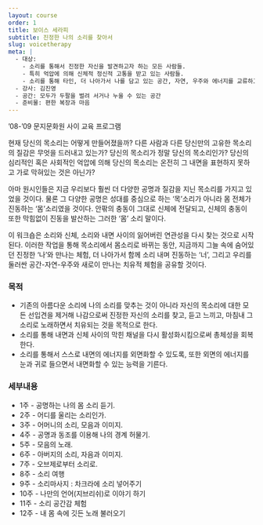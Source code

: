 ```yaml
---
layout: course
order: 1
title: 보이스 세라피
subtitle: 진정한 나의 소리를 찾아서
slug: voicetherapy
meta: |
  - 대상:
    - 소리를 통해서 진정한 자신을 발견하고자 하는 모든 사람들.
    - 특히 억압에 의해 신체적 정신적 고통을 받고 있는 사람들.
    - 소리를 통해 타인, 더 나아가서 나를 담고 있는 공간, 자연, 우주와 에너지를 교류하고 싶은 사람.
  - 강사: 김진영
  - 공간: 모두가 두팔을 벌려 서거나 누울 수 있는 공간
  - 준비물: 편한 복장과 마음
---
```


’08-’09 문지문화원 사이 교육 프로그램


현재 당신의 목소리는 어떻게 만들어졌을까? 다른 사람과 다른 당신만의 고유한 목소리의 질감은 무엇을 드러내고 있는가? 당신의 목소리가 정말 당신의 목소리인가? 당신의 심리적인 혹은 사회적인 억압에 의해 당신의 목소리는 온전히 그 내면을 표현하지 못하고 가로 막혀있는 것은 아닌가?


아마 원시인들은 지금 우리보다 훨씬 더 다양한 공명과 질감을 지닌 목소리를 가지고 있었을 것이다. 물론 그 다양한 공명은 성대를 중심으로 하는 ‘목’소리가 아니라 몸 전체가 진동하는 ‘몸’소리였을 것이다. 안팎의 충동이 그대로 신체에 전달되고, 신체의 충동이 또한 막힘없이 진동을 발산하는 그러한 ‘몸’ 소리 말이다.


이 워크숍은 소리와 신체, 소리와 내면 사이의 잃어버린 연관성을 다시 찾는 것으로 시작된다. 이러한 작업을 통해 목소리에서 몸소리로 바뀌는 동안, 지금까지 그늘 속에 숨어있던 진정한 ‘나’와 만나는 체험, 더 나아가서 함께 소리 내며 진동하는 ‘너’, 그리고 우리를 둘러싼 공간-자연-우주와 새로이 만나는 치유적 체험을 공유할 것이다.


### 목적 

- 기존의 아름다운 소리에 나의 소리를 맞추는 것이 아니라 자신의 목소리에 대한 모든 선입견을 제거해 나감으로써 진정한 자신의 소리를 찾고, 듣고 느끼고, 마침내 그 소리로 노래하면서 치유되는 것을 목적으로 한다.
- 소리를 통해 내면과 신체 사이의 막힌 채널을 다시 활성화시킴으로써 총체성을 회복한다.
- 소리를 통해서 스스로 내면의 에너지를 외면화할 수 있도록, 또한 외면의 에너지를 눈과 귀로 들으면서 내면화할 수 있는 능력을 기른다.

### 세부내용

- 1주 - 공명하는 나의 몸 소리 듣기.
- 2주 - 어디를 울리는 소리인가.
- 3주 - 어머니의 소리, 모음과 이미지.
- 4주 - 공명과 동조를 이용해 나의 경계 허물기.
- 5주 - 모음의 노래.
- 6주 - 아버지의 소리, 자음과 이미지.
- 7주 - 오브제로부터 소리로.
- 8주 - 소리 여행
- 9주 - 소리마사지 : 차크라에 소리 넣어주기
- 10주 - 나만의 언어(지브리쉬)로 이야기 하기
- 11주 - 소리 공간감 체험
- 12주 - 내 몸 속에 깃든 노래 불러오기
